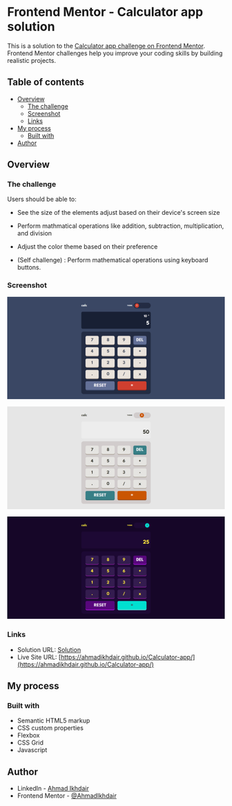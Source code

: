 # Frontend Mentor - Calculator app solution

This is a solution to the [Calculator app challenge on Frontend Mentor](https://www.frontendmentor.io/challenges/calculator-app-9lteq5N29). Frontend Mentor challenges help you improve your coding skills by building realistic projects. 

## Table of contents

- [Overview](#overview)
  - [The challenge](#the-challenge)
  - [Screenshot](#screenshot)
  - [Links](#links)
- [My process](#my-process)
  - [Built with](#built-with)
- [Author](#author)

## Overview

### The challenge

Users should be able to:

- See the size of the elements adjust based on their device's screen size
- Perform mathmatical operations like addition, subtraction, multiplication, and division
- Adjust the color theme based on their preference

- (Self challenge) : Perform mathematical operations using keyboard buttons.

### Screenshot

![](/screenshots/theme1.png)

![](/screenshots/theme2.png)

![](/screenshots/theme3.png)

### Links

- Solution URL: [Solution](https://www.frontendmentor.io/solutions/responsive-calculator-app-with-key-pressing-T0MteMaVxV)
- Live Site URL: [https://ahmadikhdair.github.io/Calculator-app/](https://ahmadikhdair.github.io/Calculator-app/)

## My process

### Built with

- Semantic HTML5 markup
- CSS custom properties
- Flexbox
- CSS Grid
- Javascript

## Author

- LinkedIn - [Ahmad Ikhdair](https://www.linkedin.com/in/ahmad-ikhdair/)
- Frontend Mentor - [@AhmadIkhdair](https://www.frontendmentor.io/profile/AhmadIkhdair)
